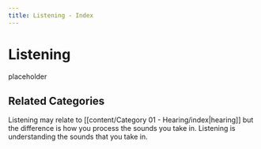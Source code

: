 ```yaml
---
title: Listening - Index
---
```

# Listening 

placeholder

## Related Categories

Listening may relate to [[content/Category 01 - Hearing/index|hearing]] but the difference is how you process the sounds you take in. Listening is understanding the sounds that you take in.


